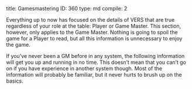 title:          Gamesmastering
ID:             360
type:           md
compile:        2


Everything up to now has focused on the details of VERS that are true regardless of your role at the table: Player or Game Master. This section, however, only applies to the Game Master. Nothing is going to spoil the game for a Player to read, but all this information is unnecessary to enjoy the game.

If you’ve never been a GM before in any system, the following information will get you up and running in no time. This doesn’t mean that you can’t go on if you have experience in another system though. Most of the information will probably be familiar, but it never hurts to brush up on the basics.
